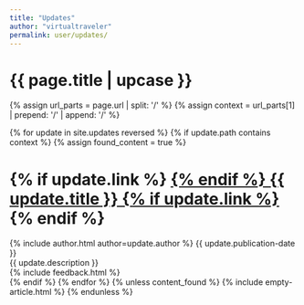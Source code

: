 ```yaml
---
title: "Updates" 
author: "virtualtraveler"
permalink: user/updates/
---
```


<h1 class="primary" data-product-name="{{ site.name }}">{{ page.title | upcase }}</h1>

{% assign url_parts = page.url | split: '/' %}
{% assign context = url_parts[1] | prepend: '/' | append: '/' %}

{% for update in site.updates reversed %}
{% if update.path contains context %}
{% assign found_content = true %}
<h1 id="{{ update.title | slugify }}" class="secondary">
{% if update.link %}
<a href="{{ update.link }}" class="post-link">
{% endif %}
{{ update.title }}
{% if update.link %}
</a>
{% endif %}
</h1>
<article data-category="{{ update.category | downcase }}" data-hidden="{{ update.hidden }}">
  <div class="article-meta">
    {% include author.html author=update.author %}
	<span class="date">{{ update.publication-date }}</span>
  </div>
  <div class="description article-content">
    {{ update.description }}
  </div>
{% include feedback.html %}  
</article>
{% endif %}
{% endfor %}
{% unless content_found %}
{% include empty-article.html %}
{% endunless %}
